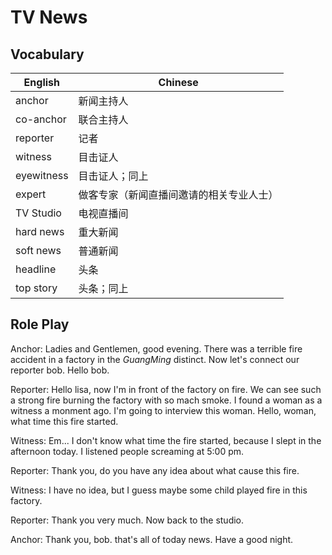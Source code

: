 # TV News

## Vocabulary

|English|Chinese|
|---|---|
|anchor|新闻主持人|
|co-anchor|联合主持人|
|reporter|记者|
|witness|目击证人|
|eyewitness|目击证人；同上|
|expert|做客专家（新闻直播间邀请的相关专业人士）|
|TV Studio|电视直播间|
|hard news|重大新闻|
|soft news|普通新闻|
|headline|头条|
|top story|头条；同上|


## Role Play
Anchor: Ladies and Gentlemen, good evening. There was a terrible fire accident in a factory in the *GuangMing* distinct. Now let's connect our reporter bob. Hello bob.

Reporter: Hello lisa, now I'm in front of the factory on fire. We can see such a strong fire burning the factory with so mach smoke. I found a woman as a witness a monment ago. I'm going to interview this woman. Hello, woman, what time this fire started.

Witness: Em... I don't know what time the fire started, because I slept in the afternoon today. I listened people screaming at 5:00 pm.

Reporter: Thank you, do you have any idea about what cause this fire.

Witness: I have no idea, but I guess maybe some child played fire in this factory.

Reporter: Thank you very much. Now back to the studio.

Anchor: Thank you, bob. that's all of today news. Have a good night.
